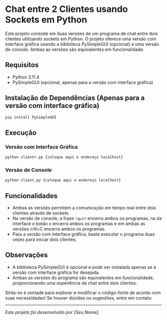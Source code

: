 # Chat entre 2 Clientes usando Sockets em Python

Este projeto consiste em duas versões de um programa de chat entre dois clientes utilizando sockets em Python. O projeto oferece uma versão com interface gráfica usando a biblioteca PySimpleGUI (opcional) e uma versão de console. Ambas as versões são equivalentes em funcionalidade.

## Requisitos

- Python 3.11.4
- PySimpleGUI (opcional, apenas para a versão com interface gráfica)

## Instalação de Dependências (Apenas para a versão com interface gráfica)

```bash
pip install PySimpleGUI
```

## Execução

### Versão com Interface Gráfica

```bash
python client+.py {coloque aqui o endereço localhost}
```

### Versão de Console

```bash
python client.py {coloque aqui o endereço localhost}
```

## Funcionalidades

- Ambas as versões permitem a comunicação em tempo real entre dois clientes através de sockets.
- Na versão de console, a frase `!quit` encerra ambos os programas, na da interface o botão x encerra ambos os programas e em ambas as versões crtl+C encerra ambos os programas.
- Para a versão com interface gráfica, basta executar o programa duas vezes para iniciar dois clientes.

## Observações

- A biblioteca PySimpleGUI é opcional e pode ser instalada apenas se a versão com interface gráfica for desejada.
- Ambas as versões do programa são equivalentes em funcionalidade, proporcionando uma experiência de chat entre dois clientes.

Sinta-se à vontade para explorar e modificar o código-fonte de acordo com suas necessidades! Se houver dúvidas ou sugestões, entre em contato.

---

*Este projeto foi desenvolvido por [Seu Nome].*